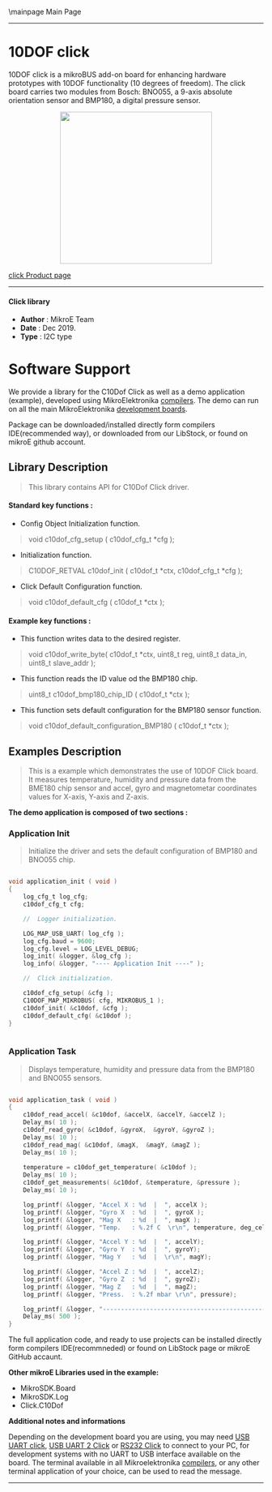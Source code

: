 \mainpage Main Page
 
 
 

---
# 10DOF click

10DOF click is a mikroBUS add-on board for enhancing hardware prototypes with 10DOF functionality (10 degrees of freedom). The click board carries two modules from Bosch: BNO055, a 9-axis absolute orientation sensor and BMP180, a digital pressure sensor.

<p align="center">
  <img src="https://download.mikroe.com/images/click_for_ide/10dof_click.png" height=300px>
</p>

[click Product page](https://www.mikroe.com/10dof-click)

---


#### Click library 

- **Author**        : MikroE Team
- **Date**          : Dec 2019.
- **Type**          : I2C type


# Software Support

We provide a library for the C10Dof Click 
as well as a demo application (example), developed using MikroElektronika 
[compilers](https://shop.mikroe.com/compilers). 
The demo can run on all the main MikroElektronika [development boards](https://shop.mikroe.com/development-boards).

Package can be downloaded/installed directly form compilers IDE(recommended way), or downloaded from our LibStock, or found on mikroE github account. 

## Library Description

> This library contains API for C10Dof Click driver.

#### Standard key functions :

- Config Object Initialization function.
> void c10dof_cfg_setup ( c10dof_cfg_t *cfg ); 
 
- Initialization function.
> C10DOF_RETVAL c10dof_init ( c10dof_t *ctx, c10dof_cfg_t *cfg );

- Click Default Configuration function.
> void c10dof_default_cfg ( c10dof_t *ctx );


#### Example key functions :

- This function writes data to the desired register.
> void c10dof_write_byte( c10dof_t *ctx, uint8_t reg, uint8_t data_in, uint8_t slave_addr );
 
- This function reads the ID value od the BMP180 chip.
> uint8_t c10dof_bmp180_chip_ID ( c10dof_t *ctx );

- This function sets default configuration for the BMP180 sensor function.
> void c10dof_default_configuration_BMP180 ( c10dof_t *ctx );

## Examples Description

> This is a example which demonstrates the use of 10DOF Click board.
> It measures temperature, humidity and pressure data from the BME180 chip sensor
> and accel, gyro and magnetometar coordinates values for X-axis, Y-axis and Z-axis.


**The demo application is composed of two sections :**

### Application Init 

> Initialize the driver and sets the default configuration of BMP180 and BNO055 chip.

```c

void application_init ( void )
{
    log_cfg_t log_cfg;
    c10dof_cfg_t cfg;

    //  Logger initialization.

    LOG_MAP_USB_UART( log_cfg );
    log_cfg.baud = 9600;
    log_cfg.level = LOG_LEVEL_DEBUG;
    log_init( &logger, &log_cfg );
    log_info( &logger, "---- Application Init ----" );

    //  Click initialization.

    c10dof_cfg_setup( &cfg );
    C10DOF_MAP_MIKROBUS( cfg, MIKROBUS_1 );
    c10dof_init( &c10dof, &cfg );
    c10dof_default_cfg( &c10dof );
}
  
```

### Application Task

> Displays temperature, humidity and pressure data from the BMP180 and BNO055 sensors.

```c

void application_task ( void )
{
    c10dof_read_accel( &c10dof, &accelX, &accelY, &accelZ );
    Delay_ms( 10 );
    c10dof_read_gyro( &c10dof, &gyroX,  &gyroY, &gyroZ );
    Delay_ms( 10 );
    c10dof_read_mag( &c10dof, &magX,  &magY, &magZ );
    Delay_ms( 10 );
    
    temperature = c10dof_get_temperature( &c10dof );
    Delay_ms( 10 );
    c10dof_get_measurements( &c10dof, &temperature, &pressure );
    Delay_ms( 10 );

    log_printf( &logger, "Accel X : %d  |  ", accelX );
    log_printf( &logger, "Gyro X  : %d  |  ", gyroX );
    log_printf( &logger, "Mag X   : %d  |  ", magX );
    log_printf( &logger, "Temp.   : %.2f C  \r\n", temperature, deg_cel);

    log_printf( &logger, "Accel Y : %d  |  ", accelY);
    log_printf( &logger, "Gyro Y  : %d  |  ", gyroY);
    log_printf( &logger, "Mag Y   : %d  |  \r\n", magY);

    log_printf( &logger, "Accel Z : %d  |  ", accelZ);
    log_printf( &logger, "Gyro Z  : %d  |  ", gyroZ);
    log_printf( &logger, "Mag Z   : %d  |  ", magZ);
    log_printf( &logger, "Press.  : %.2f mbar \r\n", pressure);

    log_printf( &logger, "--------------------------------------------------------------------\r\n", pressure);
    Delay_ms( 500 );
}

```

The full application code, and ready to use projects can be  installed directly form compilers IDE(recommneded) or found on LibStock page or mikroE GitHub accaunt.

**Other mikroE Libraries used in the example:** 

- MikroSDK.Board
- MikroSDK.Log
- Click.C10Dof

**Additional notes and informations**

Depending on the development board you are using, you may need 
[USB UART click](https://shop.mikroe.com/usb-uart-click), 
[USB UART 2 Click](https://shop.mikroe.com/usb-uart-2-click) or 
[RS232 Click](https://shop.mikroe.com/rs232-click) to connect to your PC, for 
development systems with no UART to USB interface available on the board. The 
terminal available in all Mikroelektronika 
[compilers](https://shop.mikroe.com/compilers), or any other terminal application 
of your choice, can be used to read the message.



---

